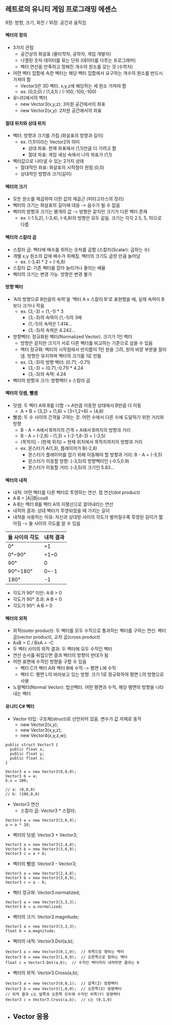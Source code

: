 ## 레트로의 유니티 게임 프로그래밍 에센스

9장: 방향, 크기, 회전 / 10장: 공간과 움직임

#### 벡터의 정의

- 3가지 관점
  - 공간상의 화살표 (물리학자, 공학자, 게임 개발자)
  - 나열된 숫자 데이터를 묶는 단위 (데이터를 다루는 프로그래머)
  - 벡터 연산을 만족하고 정해진 개수의 원소를 갖는 것 (수학자)
- 어떤 벡터 집합에 속한 벡터는 해당 벡터 집합에서 요구하는 개수의 원소를 반드시 가져야 함
  - Vector3은 3D 벡터. x,y,z에 해당하는 세 원소 가져야 함
  - ex. (0,0,0) / (1,4,1) / (-100,-100,-100)
- 유니티에서의 벡터
  - new Vector3(x,y,z): 3차원 공간에서의 좌표
  - new Vector2(x,y): 2차원 공간에서의 좌표

#### 절대 위치와 상대 위치

- 벡터: 방향과 크기를 가짐 (화살표의 방향과 길이)
  - ex. (1,1)이라는 Vector2의 의미
    - 상대 좌표: 현재 좌표에서 (1,1)만큼 더 가려고 함
    - 절대 좌표: 게임 세상 속에서 나의 좌표가 (1,1)
- 벡터값으로 나타낼 수 있는 2가지 상태
  - 절대적인 좌표: 화살표의 시작점이 원점 (0,0)
  - 상대적인 방향과 크기(길이)

#### 벡터의 크기

- 모든 원소를 제곱하여 더한 값의 제곱근 (피타고라스의 정리)
- 벡터의 크기는 화살표의 길이에 대응 -> 음수가 될 수 없음
- 벡터의 방향과 크기는 별개의 값 -> 방향은 같지만 크기가 다른 벡터 존재
  - ex. (-1.5,2), (-3,4), (-6,8)의 방향은 모두 같음. 크기는 각각 2.5, 5, 10으로 다름

#### 벡터의 스칼라 곱

- 스칼라 곱: 벡터에 배수를 취하는 숫자를 곱함 (스칼라(Scalar): 곱하는 수)
- 개별 x,y 원소의 값에 배수가 취해짐. 벡터의 크기도 곱한 만큼 늘어남
  - ex. (-3,4) * 2 = (-6,8)
- 스칼라 값: 기존 벡터를 잡아 늘리거나 줄이는 배율
- 벡터의 크기는 변경 가능. 방향은 변경 불가

#### 방향 벡터

- 'A의 방향으로 B만큼의 속력'을 '벡터 A x 스칼라 B'로 표현했을 때, 실제 속력이 B보다 크거나 작음
  - ex. (3,-3) = (1,-1) * 3
    - (3,-3)의 속력이 (1,-1)의 3배
    - (1,-1)의 속력은 1.414...
    - (3,-3)의 속력은 4.242...
- 방향벡터: 정규화된 벡터(Normalized Vector). 크기가 1인 벡터
  - 방향은 같지만 크기가 서로 다른 벡터를 비교하는 기준으로 삼을 수 있음
  - 벡터 정규화: 벡터의 시작점에서 반지름이 1인 원을 그려, 원의 바깥 부분을 잘라냄. 방향은 유지하며 벡터의 크기를 1로 만듦
  - ex. (3,-3)의 방향 벡터: (0.71, -0.71)
    - (3,-3) = (0.71,-0.71) * 4.24
    - (3,-3)의 속력: 4.24
- 벡터의 방향과 크기: 방향벡터 x 스칼라 곱

#### 벡터의 덧셈, 뺄셈

- 덧셈: 두 벡터 A와 B를 더함 -> A만큼 이동한 상태에서 B만큼 더 이동
  - A + B = (3,2) + (1,6) = (3+1,2+6) = (4,8)
- 뺄셈: 두 수 사이의 간격을 구하는 것. 어떤 수에서 다른 수에 도달하기 위한 거리와 방향
  - B - A = A에서 B까지의 간격 = A에서 B까지의 방향과 거리
  - B - A = (-2,8) - (1,3) = (-2-1,8-3) = (-3,5)
  - (목적지) - (현재 위치) = 현재 위치에서 목적지까지의 방향과 거리
  - ex. 몬스터가 A(1,3), 플레이어가 B(-2,8)
    - 몬스터가 플레이어를 잡기 위해 이동해야 할 방향과 거리: B - A = (-3,5)
    - 몬스터가 이동할 방향: (-3,5)의 방향벡터인 (-0.5,0.9)
    - 몬스터가 이동할 거리: (-3,5)의 크기인 5.83...
 
#### 벡터의 내적

- 내적: 어떤 벡터를 다른 벡터로 투영하는 연산. 점 연산(dot product)
- A·B = |A||B|cosθ
- A·B는 벡터 B를 벡터 A의 지평선으로 끌어내리는 연산
- 내적의 결과: 상대 벡터가 투영되었을 때 가지는 길이
- 내적을 사용하는 이유: 자신과 상대방 사이의 각도가 벌어질수록 투영된 길이가 짧아짐 -> 둘 사이의 각도를 알 수 있음

|둘 사이의 각도|내적 결과|
|-----|---|
|0°|+1|
|0°~90°|+1~0|
|90°|0|
|90°~180°|0~-1|
|180°|-1|

- 각도가 90° 미만: A·B > 0
- 각도가 90° 초과: A·B < 0
- 각도가 90°: A·B = 0

#### 벡터의 외적

- 외적(outer product): 두 벡터를 모두 수직으로 통과하는 벡터를 구하는 연산. 벡터 곱(vector product), 교차 곱(cross product)
- AxB = C / BxA = -C
- 두 벡터 사이의 외적 결과: 두 벡터에 모두 수직인 벡터
- 연산 순서를 뒤집으면 결과 벡터의 방향이 반대가 됨
- 어떤 표면에 수직인 방향을 구할 수 있음
  - 벡터 C가 벡터 A와 벡터 B에 수직 -> 평면 L에 수직
  - 벡터 C: 평면 L이 바라보고 있는 방향. 크기 1로 정규화하여 평면 L의 방향으로 사용
- 노말벡터(Normal Vector): 법선벡터. 어떤 평면과 수직, 해당 평면의 방향을 나타내는 벡터

#### 유니티 C# 벡터

- Vector 타입: 구조체(struct)로 선언되어 있음. 변수가 값 자체로 동작
  - new Vector2(x,y);
  - new Vector3(x,y,z);
  - new Vector4(x,y,z,w);

```
public struct Vector3 {
  public float x;
  public float y;
  public float x;
}

Vector3 a = new Vector3(0,0,0);
Vector3 b = a;
b.x = 100;

// a: (0,0,0)
// b: (100,0,0)
```

- Vector3 연산
  - 스칼라 곱: Vector3 * 스칼라;

```
Vector3 a = new Vector3(3,6,9);
a = a * 10;
```

  - 벡터의 덧셈: Vector3 + Vector3;
 
```
Vector3 a = new Vector3(2,4,8);
Vector3 b = new Vector3(3,6,9);
Vector3 c = a + b;
```

  - 벡터의 뺄셈: Vector3 - Vector3;

```
Vector3 a = new Vector3(2,4,8);
Vector3 b = new Vector3(3,6,9);
Vector3 c = a - b;
```

  - 벡터 정규화: Vector3.normalized;

```
Vector3 a = new Vector3(3,3,3);
Vector3 b = a.normalized;
```

  - 벡터의 크기: Vector3.magnitude;

```
Vector3 a = new Vector3(3,3,3);
float b = a.magnitude;
```
 
  - 벡터의 내적: Vector3.Dot(a,b);

```
Vector3 a = new Vector3(0,1,0);  // 위쪽으로 향하는 벡터
Vector3 b = new Vector3(1,0,0);  // 오른쪽으로 향하는 벡터
float c = Vector3.Dot(a,b);  // 수직인 벡터끼리 내적하면 결과는 0
```

  - 벡터의 외적: Vector3.Cross(a,b);

```
Vector3 a = new Vector3(0,0,1);  // 앞쪽(Z) 방향벡터
Vector3 b = new Vector3(1,0,0);  // 오른쪽(X) 방향벡터
// 외적 결과 c는 앞쪽과 오른쪽 모두에 수직인 위쪽(Y) 방향벡터
Vector3 c = Vector3.Cross(a,b);  // c는 (0,1,0)
```

- Vector 응용
  - 
